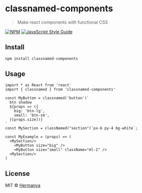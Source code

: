 # classnamed-components

> Make react components with functional CSS

[![NPM](https://img.shields.io/npm/v/classnamed-components.svg)](https://www.npmjs.com/package/classnamed-components) [![JavaScript Style Guide](https://img.shields.io/badge/code_style-standard-brightgreen.svg)](https://standardjs.com)

## Install

```bash
npm install classnamed-components
```

## Usage

```tsx
import * as React from 'react'
import { classnamed } from 'classnamed-components'

const MyButton = classnamed('button')`
  btn shadow
  ${props => ({
    big: 'btn-lg',
    small: 'btn-sm',
  }[props.size])}
`
const MySection = classNamed("section")`px-6 py-4 bg-white`;

const MyExample = (props) => (
  <MySection/>
    <MyButton size="big" />
    <MyButton size="small" className="ml-2" />
  <MySection/>
)
```

## License

MIT © [Hermanya](https://github.com/Hermanya)
